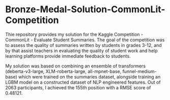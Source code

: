 # Bronze-Medal-Solution-CommonLit-Competition
Thie repository provides my solution for the Kaggle Competition - CommonLit - Evaluate Student Summaries. The goal of the competition was to assess the quality of summaries written by students in grades 3-12, and by that assist teachers in evaluating the quality of student work and help learning platforms provide immediate feedback to students. 

My solution was based on combining an ensemble of transformers (deberta-v3-large, XLM-roberta-large, all-mpnet-base, funnel-medium-base) which were trained on the summaries dataset, alongside training an LGBM model on a constructed dataset of NLP engineered features.  Out of 2063 participants, I achieved the 155th position with a RMSE score of 0.48121.
